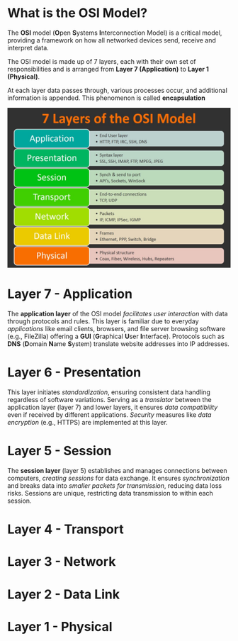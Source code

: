 # What is the OSI Model?
The **OSI** model (**O**pen **S**ystems **I**nterconnection Model) is a critical model, providing a framework on how all networked devices send, receive and interpret data.

The OSI model is made up of 7 layers, each with their own set of responsibilities and is arranged from **Layer 7 (Application)** to **Layer 1 (Physical)**.

At each layer data passes through, various processes occur, and additional information is appended. This phenomenon is called **encapsulation**

![](../attachments/e224945119a0fec7775e89282265110b.png)

# Layer 7 - Application
The **application layer** of the OSI model *facilitates user interaction* with data through protocols and rules. 
This layer is familiar due to everyday *applications* like email clients, browsers, and file server browsing software (e.g., FileZilla) offering a **GUI** (**G**raphical **U**ser **I**nterface).
Protocols such as **DNS** (**D**omain **N**ame **S**ystem) translate website addresses into IP addresses.
# Layer 6 - Presentation
This layer initiates *standardization*, ensuring consistent data handling regardless of software variations. 
Serving as a *translator* between the application layer (layer 7) and lower layers, it ensures *data compatibility* even if received by different applications. *Security* measures like *data encryption* (e.g., HTTPS) are implemented at this layer.
# Layer 5 - Session
The **session layer** (layer 5) establishes and manages connections between computers, *creating sessions* for data exchange. 
It ensures *synchronization* and breaks data into *smaller packets for transmission*, reducing data loss risks. Sessions are unique, restricting data transmission to within each session.
# Layer 4 - Transport
# Layer 3 - Network
# Layer 2 - Data Link
# Layer 1 - Physical
